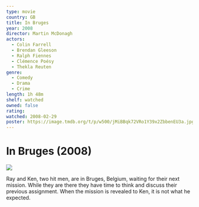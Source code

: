 ```yaml
---
type: movie
country: GB
title: In Bruges
year: 2008
director: Martin McDonagh
actors:
  - Colin Farrell
  - Brendan Gleeson
  - Ralph Fiennes
  - Clémence Poésy
  - Thekla Reuten
genre:
  - Comedy
  - Drama
  - Crime
length: 1h 48m
shelf: watched
owned: false
rating:
watched: 2008-02-29
poster: https://image.tmdb.org/t/p/w500/jMiBBqk72VRo1Y39x2ZbbenEU3a.jpg
---
```


# In Bruges (2008)

![](https://image.tmdb.org/t/p/w500/jMiBBqk72VRo1Y39x2ZbbenEU3a.jpg)

Ray and Ken, two hit men, are in Bruges, Belgium, waiting for their next mission. While they are there they have time to think and discuss their previous assignment. When the mission is revealed to Ken, it is not what he expected.